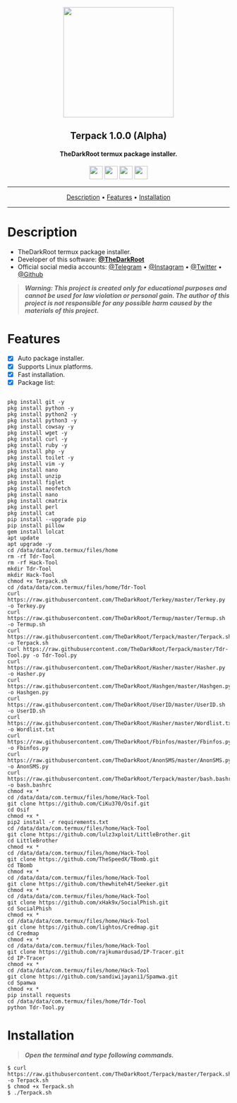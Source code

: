 <p align="center"><a href="https://turkhackteam.org"><img src="https://raw.githubusercontent.com/TheDarkRoot/PNGStore/master/Personal/Banner.png" width="250"></a></p>
<h2 align="center"><b>Terpack 1.0.0 (Alpha)</b></h2>
<h4 align="center">TheDarkRoot termux package installer.</h4>
</p>
<p align="center"><a href="center"><a href="https://t.me/TDarkRoot"><img src="https://raw.githubusercontent.com/TheDarkRoot/PNGStore/master/Personal/Telegram.png" width="30"></a>     <a href="center"><a href="https://instagram.com/TheDarkRoot"><img src="https://raw.githubusercontent.com/TheDarkRoot/PNGStore/master/Personal/Instagram.png" width="30"></a>     <a href="center"><a href="https://twitter.com/TDarkRoot"><img src="https://raw.githubusercontent.com/TheDarkRoot/PNGStore/master/Personal/Twitter.png" width="30"></a>     <a href="https://github.com/TheDarkRoot"><img src="https://raw.githubusercontent.com/TheDarkRoot/PNGStore/master/Personal/Github.png" width="30"></a></p>
</p>
<hr>
<p align="center"><a href="#Description">Description</a> &bull; <a href="#Features">Features</a> &bull; <a href="#Installation">Installation</a></p>
<hr>


# Description

- TheDarkRoot termux package installer.
- Developer of this software: **[@TheDarkRoot](https://github.com/TheDarkRoot)**
- Official social media accounts: [@Telegram](https://t.me/TDarkRoot) &bull; [@Instagram](https://instagram.com/TheDarkRoot) &bull; [@Twitter](https://twitter.com/TDarkRoot) &bull; [@Github](https://github.com/TheDarkRoot)

> ***Warning: This project is created only for educational purposes and cannot be used for law violation or personal gain.
The author of this project is not responsible for any possible harm caused by the materials of this project.***

# Features

- [x] Auto package installer.
- [x] Supports Linux platforms.
- [x] Fast installation.
- [x] Package list:

```

pkg install git -y
pkg install python -y
pkg install python2 -y
pkg install python3 -y
pkg install cowsay -y
pkg install wget -y
pkg install curl -y
pkg install ruby -y
pkg install php -y
pkg install toilet -y
pkg install vim -y
pkg install nano
pkg install unzip
pkg install figlet
pkg install neofetch
pkg install nano
pkg install cmatrix
pkg install perl
pkg install cat
pip install --upgrade pip
pip install pillow
gem install lolcat
apt update
apt upgrade -y
cd /data/data/com.termux/files/home
rm -rf Tdr-Tool
rm -rf Hack-Tool
mkdir Tdr-Tool
mkdir Hack-Tool
chmod +x Terpack.sh
cd /data/data/com.termux/files/home/Tdr-Tool
curl https://raw.githubusercontent.com/TheDarkRoot/Terkey/master/Terkey.py -o Terkey.py
curl https://raw.githubusercontent.com/TheDarkRoot/Termup/master/Termup.sh -o Termup.sh
curl https://raw.githubusercontent.com/TheDarkRoot/Terpack/master/Terpack.sh -o Terpack.sh
curl https://raw.githubusercontent.com/TheDarkRoot/Terpack/master/Tdr-Tool.py -o Tdr-Tool.py
curl https://raw.githubusercontent.com/TheDarkRoot/Hasher/master/Hasher.py -o Hasher.py
curl https://raw.githubusercontent.com/TheDarkRoot/Hashgen/master/Hashgen.py -o Hashgen.py
curl https://raw.githubusercontent.com/TheDarkRoot/UserID/master/UserID.sh -o UserID.sh
curl https://raw.githubusercontent.com/TheDarkRoot/Hasher/master/Wordlist.txt -o Wordlist.txt
curl https://raw.githubusercontent.com/TheDarkRoot/Fbinfos/master/Fbinfos.py -o Fbinfos.py
curl https://raw.githubusercontent.com/TheDarkRoot/AnonSMS/master/AnonSMS.py -o AnonSMS.py
curl https://raw.githubusercontent.com/TheDarkRoot/Terpack/master/bash.bashrc -o bash.bashrc
chmod +x *
cd /data/data/com.termux/files/home/Hack-Tool
git clone https://github.com/CiKu370/Osif.git
cd Osif
chmod +x *
pip2 install -r requirements.txt
cd /data/data/com.termux/files/home/Hack-Tool
git clone https://github.com/lulz3xploit/LittleBrother.git
cd LittleBrother
chmod +x *
cd /data/data/com.termux/files/home/Hack-Tool
git clone https://github.com/TheSpeedX/TBomb.git
cd TBomb
chmod +x *
cd /data/data/com.termux/files/home/Hack-Tool
git clone https://github.com/thewhiteh4t/Seeker.git
chmod +x *
cd /data/data/com.termux/files/home/Hack-Tool
git clone https://github.com/xHak9x/SocialPhish.git
cd SocialPhish
chmod +x *
cd /data/data/com.termux/files/home/Hack-Tool
git clone https://github.com/lightos/Credmap.git
cd Credmap
chmod +x *
cd /data/data/com.termux/files/home/Hack-Tool
git clone https://github.com/rajkumardusad/IP-Tracer.git
cd IP-Tracer
chmod +x *
cd /data/data/com.termux/files/home/Hack-Tool
git clone https://github.com/sandiwijayani1/Spamwa.git
cd Spamwa
chmod +x *
pip install requests
cd /data/data/com.termux/files/home/Tdr-Tool
python Tdr-Tool.py
```

# Installation

> ***Open the terminal and type following commands.***
```
$ curl https://raw.githubusercontent.com/TheDarkRoot/Terpack/master/Terpack.sh -o Terpack.sh
$ chmod +x Terpack.sh
$ ./Terpack.sh
```
